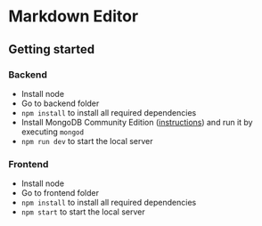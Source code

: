 # Markdown Editor
## Getting started
### Backend

- Install node
- Go to backend folder
- `npm install` to install all required dependencies
- Install MongoDB Community Edition ([instructions](https://docs.mongodb.com/manual/installation/#tutorials)) and run it by executing `mongod`
- `npm run dev` to start the local server

### Frontend

- Install node
- Go to frontend folder
- `npm install` to install all required dependencies
- `npm start` to start the local server
